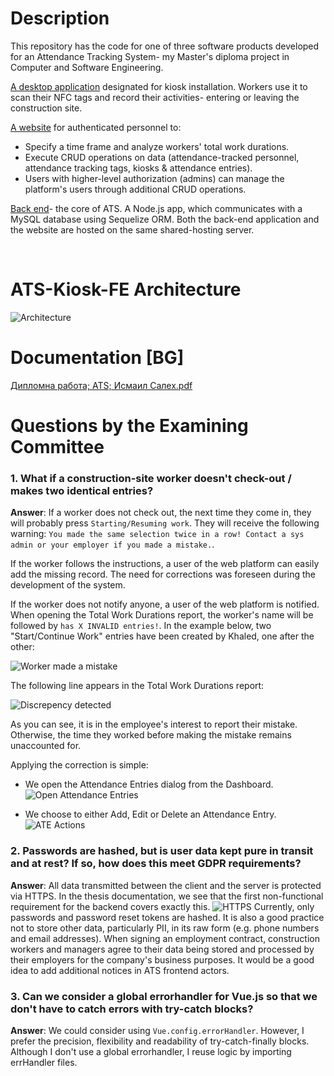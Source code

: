 # Description
This repository has the code for one of three software products developed for an Attendance Tracking System- my Master's diploma project in Computer and Software Engineering.

<p><a href="https://github.com/IsmailSalehCode/public_ATS-Kiosk-FE">A desktop application</a> designated for kiosk installation. Workers use it to scan their NFC tags and record their activities- entering or leaving the construction site.</p>

<p><a href="https://github.com/IsmailSalehCode/public_ATS-FE">A website</a> for authenticated personnel to: 
  <ul><li>Specify a time frame and analyze workers' total work durations.</li>
  <li>Execute CRUD operations on data (attendance-tracked personnel, attendance tracking tags, kiosks & attendance entries).</li>
  <li>Users with higher-level authorization (admins) can manage the platform's users through additional CRUD operations.</li></ul></p>

<p><a href="https://github.com/IsmailSalehCode/public_ATS-BE">Back end</a>- the core of ATS. A Node.js app, which communicates with a MySQL database using Sequelize ORM. Both the back-end application and the website are hosted on the same shared-hosting server.</p><br>


# ATS-Kiosk-FE Architecture
![Architecture](https://github.com/user-attachments/assets/a05ac051-027d-492f-b8ad-3eb8f3af2076)


# Documentation [BG]
[Дипломна работа; ATS; Исмаил Салех.pdf](https://github.com/user-attachments/files/18040853/ATS.pdf)

# Questions by the Examining Committee
### 1. What if a construction-site worker doesn't check-out / makes two identical entries?

**Answer**: If a worker does not check out, the next time they come in, they will probably press `Starting/Resuming work`. They will receive the following warning: `You made the same selection twice in a row! Contact a sys admin or your employer if you made a mistake.`.

If the worker follows the instructions, a user of the web platform can easily add the missing record. The need for corrections was foreseen during the development of the system.

If the worker does not notify anyone, a user of the web platform is notified. When opening the Total Work Durations report, the worker's name will be followed by `has X INVALID entries!`. In the example below, two "Start/Continue Work" entries have been created by Khaled, one after the other:

![Worker made a mistake](https://github.com/user-attachments/assets/4eebcd93-c95d-4aca-98bb-f4c5a0be08a4)

The following line appears in the Total Work Durations report:

![Discrepency detected](https://github.com/user-attachments/assets/4d41ccff-4930-46d0-9525-866c67e04edd)

As you can see, it is in the employee's interest to report their mistake. Otherwise, the time they worked before making the mistake remains unaccounted for.

Applying the correction is simple:
- We open the Attendance Entries dialog from the Dashboard.
![Open Attendance Entries](https://github.com/user-attachments/assets/36eda085-3df4-4f05-9968-fcde07c766ea)

- We choose to either Add, Edit or Delete an Attendance Entry.
![ATE Actions](https://github.com/user-attachments/assets/9caac3ca-2f87-4316-b00a-d668c17e496e)


### 2. Passwords are hashed, but is user data kept pure in transit and at rest? If so, how does this meet GDPR requirements?

**Answer**: All data transmitted between the client and the server is protected via HTTPS. In the thesis documentation, we see that the first non-functional requirement for the backend covers exactly this.
![HTTPS](https://github.com/user-attachments/assets/cb9a8a12-06ce-4954-8917-3ce7ce877e28)
Currently, only passwords and password reset tokens are hashed. It is also a good practice not to store other data, particularly PII, in its raw form (e.g. phone numbers and email addresses).
When signing an employment contract, construction workers and managers agree to their data being stored and processed by their employers for the company's business purposes. It would be a good idea to add additional notices in ATS frontend actors.


### 3. Can we consider a global errorhandler for Vue.js so that we don't have to catch errors with try-catch blocks?

**Answer**: We could consider using `Vue.config.errorHandler`. However, I prefer the precision, flexibility and readability of try-catch-finally blocks. Although I don't use a global errorhandler, I reuse logic by importing errHandler files.
